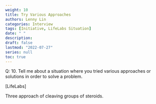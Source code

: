 ```yaml
---
weight: 10
title: Try Various Approaches
authors: Lenny Lin
categories: Interview
tags: [Initiative, LifeLabs Situation]
date: " "
description: 
draft: false
lastmod: "2022-07-27"
series: null
toc: true
---
```



Q: 10.  Tell me about a situation where you tried various approaches or solutions in order to solve a problem.

[LifeLabs]

Three approach of cleaving groups of steroids.